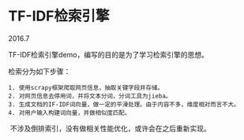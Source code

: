 # TF-IDF检索引擎

  2016.7
  
  TF-IDF检索引擎demo，编写的目的是为了学习检索引擎的思想。
  
  检索分为如下步骤：
  
    1. 使用scrapy框架爬取网页信息，抽取关键字段并存储。
    2. 对网页信息去停用词，并将文本分词，分词工具为jieba。
    3. 生成文档的IF-IDF词向量，做一定的平滑处理。由于内容不多，维度相对而言不大。
    4. 对用户输入构建词向量，并做相似度匹配。

  不涉及倒排索引，没有做相关性能优化，或许会在之后重新实现。
